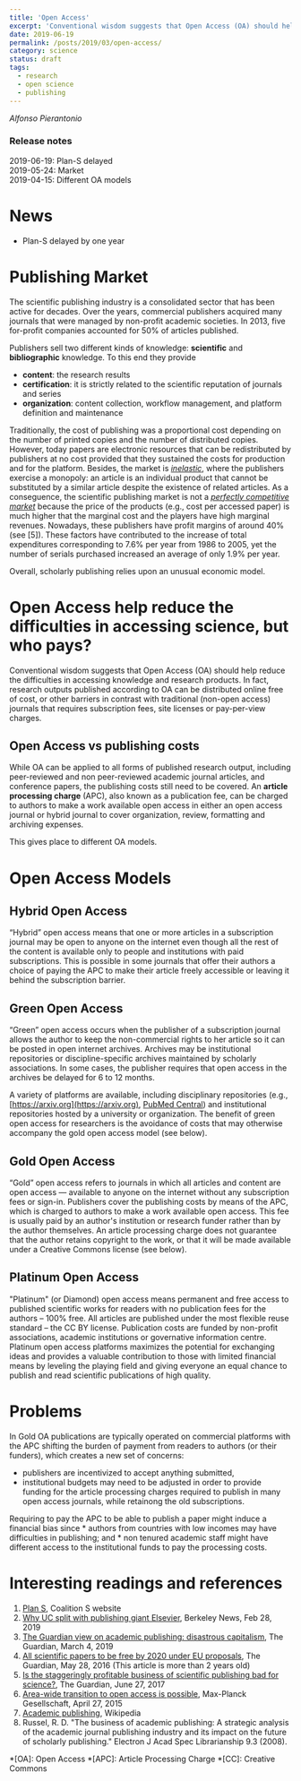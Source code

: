 ```yaml
---
title: 'Open Access'
excerpt: 'Conventional wisdom suggests that Open Access (OA) should help reduce the difficulties in accessing knowledge and research products. Let us try to understand how the available models differ one with another, and the risks and opportunities.'
date: 2019-06-19
permalink: /posts/2019/03/open-access/
category: science
status: draft
tags:
  - research
  - open science
  - publishing
---
```

*Alfonso Pierantonio*

### Release notes

2019-06-19: Plan-S delayed<br>
2019-05-24: Market<br>
2019-04-15: Different OA models<br>

# News

* Plan-S delayed by one year

# Publishing Market

The scientific publishing industry is a consolidated sector that has been active for decades. Over the years, commercial publishers acquired many journals that were managed by non-profit academic societies. In 2013, five for-profit companies accounted for 50% of articles published. 

Publishers sell two different kinds of knowledge:  **scientific** and **bibliographic** knowledge. To this end they provide

* **content**: the research results
* **certification**: it is strictly related to the scientific reputation of journals and series
* **organization**: content collection, workflow management, and platform definition and maintenance

Traditionally, the cost of publishing was a proportional cost depending on the number of printed copies and the number of distributed copies. However, today papers are electronic resources that can be redistributed by publishers at no cost provided that they sustained the costs for production and for the platform. Besides, the market is [*inelastic*](https://en.wikipedia.org/wiki/Elasticity_(economics)), where the publishers exercise a monopoly: an article is an individual product that cannot be substituted by a similar article despite the existence of related articles. As a conseguence, the scientific publishing market is not a [*perfectly competitive market*](https://en.wikipedia.org/wiki/Perfect_competition) because the price of the products (e.g., cost per accessed paper) is much higher that the marginal cost and the players have high marginal revenues. Nowadays, these publishers have profit margins of around 40% (see [5]). These factors have contributed to the increase of total expenditures corresponding to 7.6% per year from 1986 to 2005, yet the number of serials purchased increased an average of only 1.9% per year. 

Overall, scholarly publishing relies upon an unusual economic model.  


# Open Access help reduce the difficulties in accessing science, but who pays?

Conventional wisdom suggests that Open Access (OA) should help reduce the difficulties in accessing knowledge and research products. In fact, research outputs published according to OA can be distributed online free of cost, or other barriers in contrast with traditional (non-open access) journals that requires subscription fees, site licenses or pay-per-view charges. 


## Open Access vs publishing costs

While OA can be applied to all forms of published research output, including peer-reviewed and non peer-reviewed academic journal articles, and conference papers, the publishing costs still need to be covered. An **article processing charge** (APC), also known as a publication fee, can be charged to authors to make a work available open access in either an open access journal or hybrid journal to cover organization, review, formatting and archiving expenses.

This gives place to different OA models.

# Open Access Models

## Hybrid Open Access

“Hybrid” open access means that one or more articles in a subscription journal may be open to anyone on the internet even though all the rest of the content is available only to people and institutions with paid subscriptions. This is possible in some journals that offer their authors a choice of paying the APC to make their article freely accessible or leaving it behind the subscription barrier. 

## Green Open Access

“Green” open access occurs when the publisher of a subscription journal allows the author to keep the non-commercial rights to her article so it can be posted in open internet archives.  Archives may be institutional repositories or discipline-specific archives maintained by scholarly associations. In some cases, the publisher requires that open access in the archives be delayed for 6 to 12 months.

A variety of platforms are available, including disciplinary repositories (e.g., [https://arxiv.org](https://arxiv.org), [PubMed Central](http://www.ncbi.nlm.nih.gov/pmc/)) and institutional repositories hosted by a university or organization. The benefit of green open access for researchers is the avoidance of costs that may otherwise accompany the gold open access model (see below).


## Gold Open Access

“Gold” open access refers to journals in which all articles and content are open access — available to anyone on the internet without any subscription fees or sign-in. Publishers cover the publishing costs by means of the APC, which is charged to authors to make a work available open access. This fee is usually paid by an author's institution or research funder rather than by the author themselves. An article processing charge does not guarantee that the author retains copyright to the work, or that it will be made available under a Creative Commons license (see below).

## Platinum Open Access

"Platinum" (or Diamond) open access means permanent and free access to published scientific works for readers with no publication fees for the authors – 100% free. All articles are published under the most flexible reuse standard – the CC BY license. Publication costs are funded by non-profit associations, academic institutions or governative information centre. Platinum open access platforms maximizes the potential for exchanging ideas and provides a valuable contribution to those with limited financial means by leveling the playing field and giving everyone an equal chance to publish and read scientific publications of high quality. 

# Problems

In Gold OA publications are typically operated on commercial platforms with the APC shifting the burden of payment from readers to authors (or their funders), which creates a new set of concerns: 

* publishers are incentivized to accept anything submitted,
* institutional budgets may need to be adjusted in order to provide funding for the article processing charges required to publish in many open access journals, while retainong the old subscriptions. 

Requiring to pay the APC to be able to publish a paper might induce
a financial bias since 
	* authors from countries with low incomes may have difficulties in publishing; and 
	* non tenured academic staff might have different access to the institutional funds to pay the processing costs. 

# Interesting readings and references

1. [Plan S](https://www.coalition-s.org), Coalition S website
1. [Why UC split with publishing giant Elsevier](https://news.berkeley.edu/2019/02/28/why-uc-split-with-publishing-giant-elsevier/), Berkeley News, Feb 28, 2019
1. [The Guardian view on academic publishing: disastrous capitalism](https://www.theguardian.com/commentisfree/2019/mar/04/the-guardian-view-on-academic-publishing-disastrous-capitalism), The Guardian, March 4, 2019
1. [All scientific papers to be free by 2020 under EU proposals](https://www.theguardian.com/science/2016/may/28/eu-ministers-2020-target-free-access-scientific-papers), The Guardian, May 28, 2016 (This article is more than 2 years old)
1. [Is the staggeringly profitable business of scientific publishing bad for science?](https://www.theguardian.com/science/2017/jun/27/profitable-business-scientific-publishing-bad-for-science), The Guardian, June 27, 2017
1. [Area-wide transition to open access is possible](https://www.mpg.de/9202262/area-wide-transition-open-access), Max-Planck Gesellschaft, April 27, 2015
1. [Academic publishing](https://en.wikipedia.org/wiki/Academic_publishing#cite_note-staggeringly-15), Wikipedia
1. Russel, R. D. "The business of academic publishing: A strategic analysis of the academic journal publishing industry and its impact on the future of scholarly publishing." Electron J Acad Spec Librarianship 9.3 (2008).


*[OA]: Open Access
*[APC]: Article Processing Charge
*[CC]: Creative Commons






